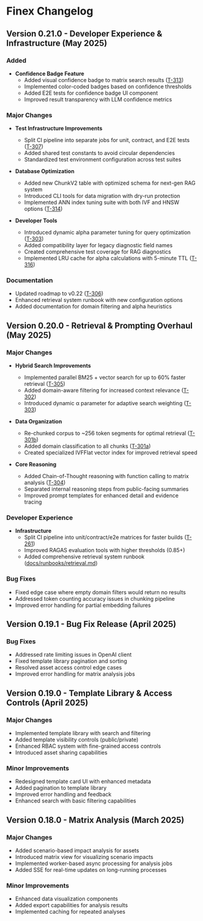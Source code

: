 # Finex Changelog

## Version 0.21.0 - Developer Experience & Infrastructure (May 2025)

### Added
- **Confidence Badge Feature** 
  - Added visual confidence badge to matrix search results ([T-313](tasks/T-313_ui_confidence_badge.yml))
  - Implemented color-coded badges based on confidence thresholds
  - Added E2E tests for confidence badge UI component
  - Improved result transparency with LLM confidence metrics

### Major Changes
- **Test Infrastructure Improvements**
  - Split CI pipeline into separate jobs for unit, contract, and E2E tests ([T-307](tasks/T-307_yaml_dep_graph.yml))
  - Added shared test constants to avoid circular dependencies
  - Standardized test environment configuration across test suites
  
- **Database Optimization**
  - Added new ChunkV2 table with optimized schema for next-gen RAG system
  - Introduced CLI tools for data migration with dry-run protection
  - Implemented ANN index tuning suite with both IVF and HNSW options ([T-314](tasks/T-314_ann_ivfflat_index.yml))

- **Developer Tools**
  - Introduced dynamic alpha parameter tuning for query optimization ([T-303](tasks/T-303_dynamic_alpha.yml))
  - Added compatibility layer for legacy diagnostic field names
  - Created comprehensive test coverage for RAG diagnostics
  - Implemented LRU cache for alpha calculations with 5-minute TTL ([T-316](tasks/T-316_alpha_result_cache.yml))
  
### Documentation
- Updated roadmap to v0.22 ([T-306](tasks/T-306_roadmap_bump.yml))
- Enhanced retrieval system runbook with new configuration options
- Added documentation for domain filtering and alpha heuristics

## Version 0.20.0 - Retrieval & Prompting Overhaul (May 2025)

### Major Changes
- **Hybrid Search Improvements**
  - Implemented parallel BM25 + vector search for up to 60% faster retrieval ([T-305](tasks/T-305_topk_limit_parallel_query.yml))
  - Added domain-aware filtering for increased context relevance ([T-302](tasks/T-302_domain_aware_hybridSearch.yml))
  - Introduced dynamic α parameter for adaptive search weighting ([T-303](tasks/T-303_dynamic_alpha.yml))
  
- **Data Organization**
  - Re-chunked corpus to ~256 token segments for optimal retrieval ([T-301b](tasks/T-301b_rechunk_reindex.yml))
  - Added domain classification to all chunks ([T-301a](tasks/T-301a_add_domain_column.yml))
  - Created specialized IVFFlat vector index for improved retrieval speed

- **Core Reasoning**
  - Added Chain-of-Thought reasoning with function calling to matrix analysis ([T-304](tasks/T-304_cot_function_prompt.yml))
  - Separated internal reasoning steps from public-facing summaries
  - Improved prompt templates for enhanced detail and evidence tracing
  
### Developer Experience
- **Infrastructure**
  - Split CI pipeline into unit/contract/e2e matrices for faster builds ([T-261](tasks/T-261_build_ci_yaml_dep_graph.yml))
  - Improved RAGAS evaluation tools with higher thresholds (0.85+)
  - Added comprehensive retrieval system runbook ([docs/runbooks/retrieval.md](docs/runbooks/retrieval.md))

### Bug Fixes
- Fixed edge case where empty domain filters would return no results
- Addressed token counting accuracy issues in chunking pipeline
- Improved error handling for partial embedding failures

## Version 0.19.1 - Bug Fix Release (April 2025)

### Bug Fixes
- Addressed rate limiting issues in OpenAI client
- Fixed template library pagination and sorting
- Resolved asset access control edge cases
- Improved error handling for matrix analysis jobs

## Version 0.19.0 - Template Library & Access Controls (April 2025)

### Major Changes
- Implemented template library with search and filtering
- Added template visibility controls (public/private)
- Enhanced RBAC system with fine-grained access controls
- Introduced asset sharing capabilities

### Minor Improvements
- Redesigned template card UI with enhanced metadata
- Added pagination to template library
- Improved error handling and feedback
- Enhanced search with basic filtering capabilities

## Version 0.18.0 - Matrix Analysis (March 2025)

### Major Changes
- Added scenario-based impact analysis for assets
- Introduced matrix view for visualizing scenario impacts
- Implemented worker-based async processing for analysis jobs
- Added SSE for real-time updates on long-running processes

### Minor Improvements
- Enhanced data visualization components
- Added export capabilities for analysis results
- Implemented caching for repeated analyses
